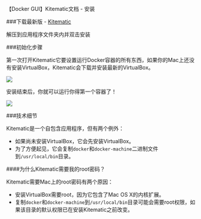 【Docker GUI】Kitematic文档 - 安装


###下载最新版 - [Kitematic](https://kitematic.com/)
 	
解压到应用程序文件夹内并双击安装
	

###初始化步骤

第一次打开Kitematic它要设置运行Docker容器的所有东西，如果你的Mac上还没有安装VirtualBox，Kitematic会下载并安装最新的VirtualBox。

![](https://cloud.githubusercontent.com/assets/251292/6427882/3c02eeb2-bf5c-11e4-85f5-2b9198d5941d.png)
	
安装结束后，你就可以运行你得第一个容器了！

![](https://cloud.githubusercontent.com/assets/251292/6427866/d574314c-bf5b-11e4-824d-946d41b174f4.png)###技术细节

Kitematic是一个自包含应用程序，但有两个例外：
* 如果尚未安装VirtualBox，它会先安装VirtualBox。
* 为了方便起见，它会复制`docker`和`docker-machine`二进制文件到`/usr/local/bin`目录。

####为什么Kitematic需要我的root密码？

Kitematic需要Mac上的root密码有两个原因：
* 安装VirtualBox需要root，因为它包含了Mac OS X的内核扩展。
* 复制`docker`和`docker-machine`到`/usr/local/bin`目录可能会需要root权限，如果该目录的默认权限已在安装Kitematic之前改变。